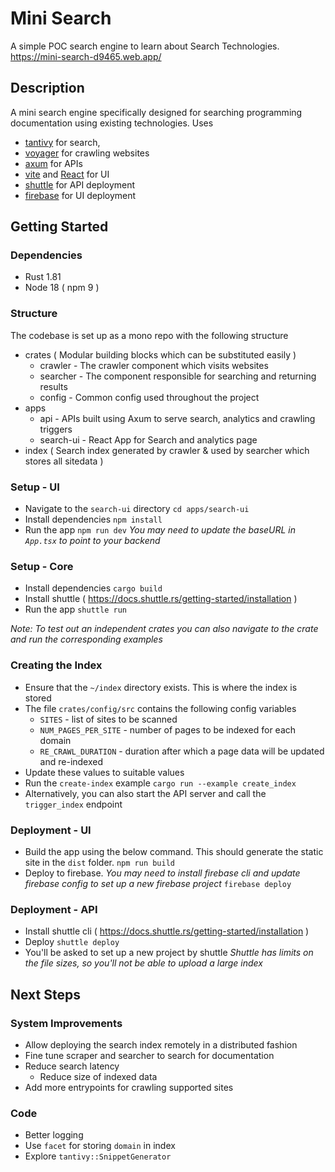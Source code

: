 # Mini Search
A simple POC search engine to learn about Search Technologies.
https://mini-search-d9465.web.app/

## Description
A mini search engine specifically designed for searching programming documentation using existing technologies. Uses
- [tantivy](https://github.com/quickwit-oss/tantivy) for search,
- [voyager](https://github.com/mattsse/voyager) for crawling websites
- [axum](https://github.com/tokio-rs/axum) for APIs
- [vite](https://vite.dev/) and [React](https://react.dev) for UI
- [shuttle](https://shuttle.dev) for API deployment
- [firebase](https://firebase.google.com/) for UI deployment

## Getting Started

### Dependencies

* Rust 1.81
* Node 18 ( npm 9 )

### Structure
The codebase is set up as a mono repo with the following structure
- crates ( Modular building blocks which can be substituted easily )
	- crawler - The crawler component which visits websites
	- searcher - The component responsible for searching and returning results
	- config - Common config used throughout the project
- apps 
	- api - APIs built using Axum to serve search, analytics and crawling triggers
	- search-ui - React App for Search and analytics page
- index ( Search index generated by crawler & used by searcher which stores all sitedata )

### Setup - UI
- Navigate to the `search-ui` directory
`cd apps/search-ui`
- Install dependencies
`npm install`
- Run the app
`npm run dev`
_You may need to update the baseURL in `App.tsx` to point to your backend_

### Setup - Core
- Install dependencies
`cargo build`
- Install shuttle ( https://docs.shuttle.rs/getting-started/installation )
- Run the app
`shuttle run`

*Note: To test out an independent crates you can also navigate to the crate and run the corresponding examples*

### Creating the Index
- Ensure that the `~/index` directory exists. This is where the index is stored
- The file `crates/config/src` contains the following config variables
	- `SITES` - list of sites to be scanned
	- `NUM_PAGES_PER_SITE` - number of pages to be indexed for each domain
	- `RE_CRAWL_DURATION` - duration after which a page data will be updated and re-indexed
- Update these values to suitable values
- Run the `create-index` example
`cargo run --example create_index`
- Alternatively, you can also start the API server and call the `trigger_index` endpoint

### Deployment - UI
- Build the app using the below command. This should generate the static site in the `dist` folder.
`npm run build`
- Deploy to firebase. _You may need to install firebase cli and update firebase config to set up a new firebase project_
`firebase deploy`

### Deployment - API
- Install shuttle cli ( https://docs.shuttle.rs/getting-started/installation )
- Deploy
`shuttle deploy`
- You'll be asked to set up a new project by shuttle
*Shuttle has limits on the file sizes, so you'll not be able to upload a large index*

## Next Steps

### System Improvements
- Allow deploying the search index remotely in a distributed fashion
- Fine tune scraper and searcher to search for documentation
- Reduce search latency
	- Reduce size of indexed data
- Add more entrypoints for crawling supported sites

### Code
- Better logging
- Use `facet` for storing `domain` in index
- Explore `tantivy::SnippetGenerator`